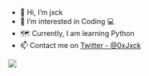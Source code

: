- 👋 Hi, I’m jxck
- 👀 I’m interested in Coding 💻
- 🗺️ Currently, I am learning Python
- 📫 Contact me on [Twitter - @0xJxck](https://twitter.com/0xJxck)

<img src="https://github-readme-stats.vercel.app/api?username=jxckss&&show_icons=true&title_color=ffffff&icon_color=c565f7&text_color=c565f7&bg_color=151515">
